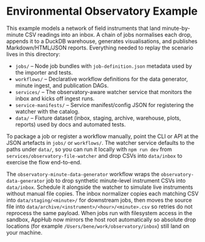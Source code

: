# Environmental Observatory Example

This example models a network of field instruments that land minute-by-minute CSV readings into an inbox. A chain of jobs normalises each drop, appends it to a DuckDB warehouse, generates visualisations, and publishes Markdown/HTML/JSON reports. Everything needed to replay the scenario lives in this directory:

- `jobs/` – Node job bundles with `job-definition.json` metadata used by the importer and tests.
- `workflows/` – Declarative workflow definitions for the data generator, minute ingest, and publication DAGs.
- `services/` – The observatory-aware watcher service that monitors the inbox and kicks off ingest runs.
- `service-manifests/` – Service manifest/config JSON for registering the watcher with the catalog.
- `data/` – Fixture dataset (inbox, staging, archive, warehouse, plots, reports) used by docs and automated tests.

To package a job or register a workflow manually, point the CLI or API at the JSON artefacts in `jobs/` or `workflows/`. The watcher service defaults to the paths under `data/`, so you can run it locally with `npm run dev` from `services/observatory-file-watcher` and drop CSVs into `data/inbox` to exercise the flow end-to-end.

The `observatory-minute-data-generator` workflow wraps the `observatory-data-generator` job to drop synthetic minute-level instrument CSVs into `data/inbox`. Schedule it alongside the watcher to simulate live instruments without manual file copies. The inbox normalizer copies each matching CSV into `data/staging/<minute>/` for downstream jobs, then moves the source file into `data/archive/<instrument>/<hour>/<minute>.csv` so retries do not reprocess the same payload. When jobs run with filesystem access in the sandbox, AppHub now mirrors the host root automatically so absolute drop locations (for example `/Users/bene/work/observatory/inbox`) still land on your machine.

